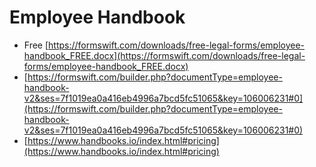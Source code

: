  # Employee Handbook

- Free
[https://formswift.com/downloads/free-legal-forms/employee-handbook_FREE.docx](https://formswift.com/downloads/free-legal-forms/employee-handbook_FREE.docx)
- [https://formswift.com/builder.php?documentType=employee-handbook-v2&ses=7f1019ea0a416eb4996a7bcd5fc51065&key=106006231#0](https://formswift.com/builder.php?documentType=employee-handbook-v2&ses=7f1019ea0a416eb4996a7bcd5fc51065&key=106006231#0)
- [https://www.handbooks.io/index.html#pricing](https://www.handbooks.io/index.html#pricing)



<!--stackedit_data:
eyJoaXN0b3J5IjpbLTEwNjkxMjE1NDUsLTU0NjYxOTQwMSw4MD
k4MDA4MDNdfQ==
-->